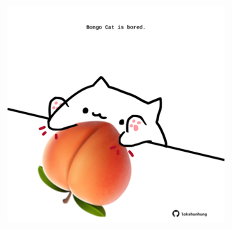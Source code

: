 <!-- built at 17/01/2024, 17:00:48 UTC -->
<p align="center">
  <img width="500" height="500" src="./ReadmeImage.svg">
</p>
